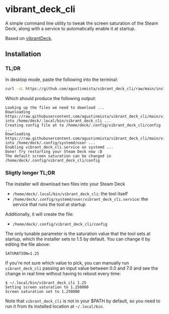 # vibrant_deck_cli

A simple command line utility to tweak the screen saturation of the Steam Deck, along with a service to automatically enable it at startup. 

Based on [vibrantDeck](https://github.com/libvibrant/vibrantDeck).

## Installation

### TL;DR

In desktop mode, paste the following into the terminal:

```bash
curl -sL https://github.com/agustinmista/vibrant_deck_cli/raw/main/install.sh | sh
```

Which should produce the following output:

```
Looking up the files we need to download ...
Downloading https://raw.githubusercontent.com/agustinmista/vibrant_deck_cli/main/vibrant_deck_cli into /home/deck/.local/bin/vibrant_deck_cli ...
Creating config file at to /home/deck/.config/vibrant_deck_cli/config ...
Downloading https://raw.githubusercontent.com/agustinmista/vibrant_deck_cli/main/vibrant_deck_cli.service into /home/deck/.config/systemd/user ...
Enabling vibrant_deck_cli.service on systemd ...
Done! Try restarting your Steam Deck now :D
The default screen saturation can be changed in /home/deck/.config/vibrant_deck_cli/config
```

### Sligtly longer TL;DR

The installer will download two files into your Steam Deck 

* `/home/deck/.local/bin/vibrant_deck_cli`: the tool itself
* `/home/deck/.config/systemd/user/vibrant_deck_cli.service`: the service that runs the tool at startup

Additionally, it will create the file:

* `/home/deck/.config/vibrant_deck_cli/config`  

The only tunable parameter is the saturation value that the tool sets at startup, which the installer sets to 1.5 by default. You can change it by editing the file above:

```
SATURATION=1.25
```

If you're not sure which value to pick, you can manually run `vibrant_deck_cli` passing an input value between 0.0 and 7.0 and see the change in real time without having to reboot every time:

```
$ ~/.local/bin/vibrant_deck_cli 1.25
Setting screen saturation to 1.250000
Screen saturation set to 1.250000
```

Note that `vibrant_deck_cli` is not in your $PATH by default, so you need to run it from its installed location at `~/.local/bin`.
